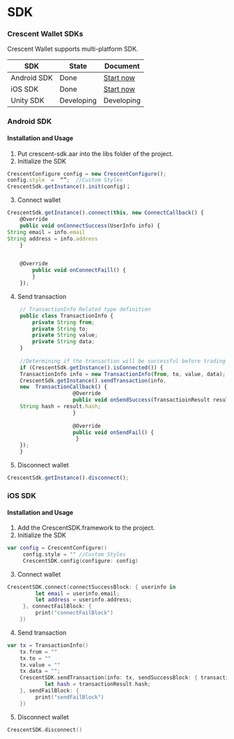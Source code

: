 # SDK

### Crescent Wallet SDKs

Crescent Wallet supports multi-platform SDK.

&#x20;

| SDK         | State      | Document                        |
| ----------- | ---------- | ------------------------------- |
| Android SDK | Done       | [Start now](sdk.md#android-sdk) |
| iOS SDK     | Done       | [Start now](sdk.md#ios-sdk)     |
| Unity SDK   | Developing | Developing                      |

### &#x20;Android SDK

#### **Installation and Usage**

1. Put crescent-sdk.aar into the libs folder of the project.
2. Initialize the SDK

```javascript
CrescentConfigure config = new CrescentConfigure();
config.style  =  “”;  //Custom Styles
CrescentSdk.getInstance().init(config)；
```

3. Connect wallet

```javascript
CrescentSdk.getInstance().connect(this, new ConnectCallback() {
    @Override
    public void onConnectSuccess(UserInfo info) {
String email = info.email
String address = info.address
    }


	@Override
	    public void onConnectFaill() {
	    }
	});
```

4. Send transaction

```javascript
    // TransactionInfo Related type definition
	public class TransactionInfo {
	    private String from;
	    private String to;
	    private String value;
	    private String data;
	}
 
	//Determining if the transaction will be successful before trading
	if (CrescentSdk.getInstance().isConnected()) {
	TransactionInfo info = new TransactionInfo(from, to, value, data);
	CrescentSdk.getInstance().sendTransaction(info, 
	new  TransactionCallback() {
	                 @Override
	                 public void onSendSuccess(TransactioinResult result) {
	String hash = result.hash;
	                 }
	 
	                 @Override
	                 public void onSendFail() {
                      }
	});
	}
```

5. Disconnect wallet

```javascript
CrescentSdk.getInstance().disconnect();
```

### &#x20;iOS SDK

#### **Installation and Usage**

1. Add the CrescentSDK.framework to the project.
2. Initialize the SDK

```swift
var config = CrescentConfigure()
     config.style = "" //Custom Styles
     CrescentSDK.config(configure: config)
```

3. Connect wallet

```swift
CrescentSDK.connect(connectSuccessBlock: { userinfo in
      	 let email = userinfo.email;
         let address = userinfo.address;
     }, connectFailBlock: {
         print("connectFailBlock")
    })
```

4. Send transaction

```swift
var tx = TransactionInfo()
    tx.from = ""
    tx.to = ""
    tx.value = ""
    tx.data = "";
    CrescentSDK.sendTransaction(info: tx, sendSuccessBlock: { transactionResult in
    		let hash = transactionResult.hash;
    }, sendFailBlock: {
         print("sendFailBlock")
    })
```

5. Disconnect wallet

```swift
CrescentSDK.disconnect()
```

### &#x20;

&#x20;

&#x20;

&#x20;

&#x20;

&#x20;

&#x20;

&#x20;

&#x20;
